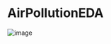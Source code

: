 # AirPollutionEDA


![image](https://github.com/ToriiX/AirPollutionEDA/assets/156717220/fde9254c-1d1e-4aa5-9f79-81cfae3c2b38)
